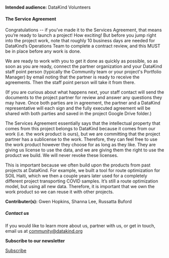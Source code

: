 




**Intended audience:**
DataKind Volunteers






#### The Service Agreement


Congratulations \-\- if you’ve made it to the Services Agreement, that means you’re ready to launch a project! How exciting! But before you jump right into the project work, note that roughly 10 business days are needed for DataKind’s Operations Team to complete a contract review, and this MUST be in place before any work is done.


We are ready to work with you to get it done as quickly as possible, so as soon as you are ready, connect the partner organization and your DataKind staff point person (typically the Community team or your project's Portfolio Manager) by email noting that the partner is ready to receive the agreements. Then the staff point person will take it from there.


(If you are curious about what happens next, your staff contact will send the documents to the project partner for review and answer any questions they may have. Once both parties are in agreement, the partner and a DataKind representative will each sign and the fully executed agreement will be shared with both parties and saved in the project Google Drive folder.)


The Services Agreement essentially says that the intellectual property that comes from this project belongs to DataKind because it comes from our work (i.e. the work product is ours), but we are committing that the project partner has a sublicense to the work. Therefore, they can feel free to use the work product however they choose for as long as they like. They are giving us license to use the data, and we are giving them the right to use the product we build. We will never revoke these licenses. 


This is important because we often build upon the products from past projects at DataKind. For example, we built a tool for route optimization for SOIL Haiti, which we then a couple years later used for a completely different project transporting COVID samples. It’s still a route optimization model, but using all new data. Therefore, it is important that we own the work product so we can reuse it with other projects.



 **Contributer(s):** Gwen Hopkins, Shanna Lee, Russatta Buford







##### Contact us


If you would like to learn more about us, partner with us, or get in touch, email us at community@datakind.org



 
**Subscribe to our newsletter**
  

[Subscribe](https://www.datakind.org/subscribe/)



